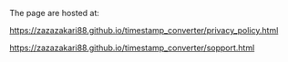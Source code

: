 The page are hosted at:

https://zazazakari88.github.io/timestamp_converter/privacy_policy.html

https://zazazakari88.github.io/timestamp_converter/sopport.html
